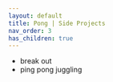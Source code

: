 ```yaml
---
layout: default
title: Pong | Side Projects
nav_order: 3
has_children: true
---
```


* break out
* ping pong juggling
